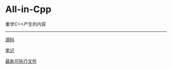 # All-in-Cpp

重学C++产生的内容

----------------------------------------------------------------

[源码](./src)

[笔记](./doc/note.md)

[最新可执行文件](./build/AiC.exe)
